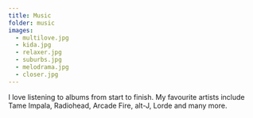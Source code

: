 ```yaml
---
title: Music
folder: music
images: 
  - multilove.jpg
  - kida.jpg
  - relaxer.jpg
  - suburbs.jpg
  - melodrama.jpg
  - closer.jpg
---
```


I love listening to albums from start to finish. My favourite artists include Tame Impala, Radiohead, Arcade Fire, alt-J, Lorde and many more.